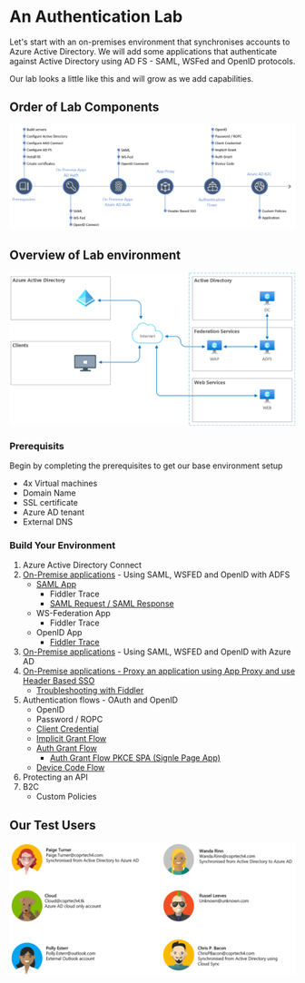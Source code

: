 # An Authentication Lab
Let's start with an on-premises environment that synchronises accounts to Azure Active Directory. We will add some applications that authenticate against Active Directory using AD FS - SAML, WSFed and OpenID protocols.

Our lab looks a little like this and will grow as we add capabilities.

## Order of Lab Components
![Lab Process](img/Lab-Order.png)

## Overview of Lab environment
![Lab Overview](img/Lab-Overview.png)

### Prerequisits
Begin by completing the prerequisites to get our base environment setup
- 4x Virtual machines
- Domain Name
- SSL certificate 
- Azure AD tenant
- External DNS

### Build Your Environment
1. Azure Active Directory Connect
2. [On-Premise applications](2-On-Premise-Apps-AD-Auth/readme.md) - Using SAML, WSFED and OpenID with ADFS
    - [SAML App](2-On-Premise-Apps-AD-Auth/OnPremApp-SAML-ADFS.md)
        - Fiddler Trace
        - [SAML Request / SAML Response](2-On-Premise-Apps-AD-Auth/OnPremApp-SAML-Response.md)
    - WS-Federation App
        - Fiddler Trace
    - OpenID App
        - [Fiddler Trace](2-On-Premise-Apps-AD-Auth/OnPremApp-OIDC-ADFS-Fiddler.md)
3. [On-Premise applications](3-On-Premise-Apps-Azure-AD-Auth/readme.md) - Using SAML, WSFED and OpenID with Azure AD
4. [On-Premise applications - Proxy an application using App Proxy and use Header Based SSO](4-Header-Based-SSO/readme.md)
    - [Troubleshooting with Fiddler](4-Header-Based-SSO/Troubleshoot-Fiddler.md)
5. Authentication flows - OAuth and OpenID
    - OpenID
    - Password / ROPC
    - [Client Credential](5-Authentication-Flows/Tokens/Client-Credential-Flow.md)
    - [Implicit Grant Flow](5-Authentication-Flows/Tokens/Implicit-Grant-Flow.md)
    - [Auth Grant Flow](5-Authentication-Flows/Tokens/Auth-Grant-Flow.md)
        - [Auth Grant Flow PKCE SPA (Signle Page App)](5-Authentication-Flows/Tokens/Auth-Grant-Flow-SPA-with-PKCE.md)
    - [Device Code Flow](5-Authentication-Flows/Tokens/Device-Code-Flow.md)
6. Protecting an API
7. B2C
    - Custom Policies

## Our Test Users
![Lab Users](img/Lab-Users.png)